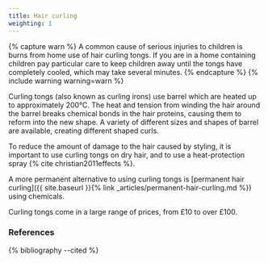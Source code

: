 ```yaml
---
title: Hair curling
weighting: 1
---
```


{% capture warn %}
A common cause of serious injuries to children is burns from home use of hair curling tongs. If you are in a home containing children pay particular care to keep children away until the tongs have completely cooled, which may take several minutes.
{% endcapture %}
{% include warning warning=warn %}

Curling tongs (also known as curling irons) use barrel which are heated up to approximately 200°C. The heat and tension from winding the hair around the barrel breaks chemical bonds in the hair proteins, causing them to reform into the new shape. A variety of different sizes and shapes of barrel are available, creating different shaped curls.

To reduce the amount of damage to the hair caused by styling, it is important to use curling tongs on dry hair, and to use a heat-protection spray {% cite christian2011effects %}.

A more permanent alternative to using curling tongs is [permanent hair curling]({{ site.baseurl }}{% link _articles/permanent-hair-curling.md %}) using chemicals.

Curling tongs come in a large range of prices, from £10 to over £100.

### References

{% bibliography --cited %}